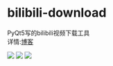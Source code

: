# bilibili-download
PyQt5写的bilibili视频下载工具  
详情:[博客](https://www.52pojie.cn/thread-1131021-1-1.html)  

![](https://attach.52pojie.cn/forum/202003/14/044126x8u63rjz474m8rr3.png)
![](https://attach.52pojie.cn/forum/202003/14/044357l2z0wyaon2be3bkk.png)
![](https://attach.52pojie.cn/forum/202003/14/044403wr3qgkwrmbm1mrvb.png)